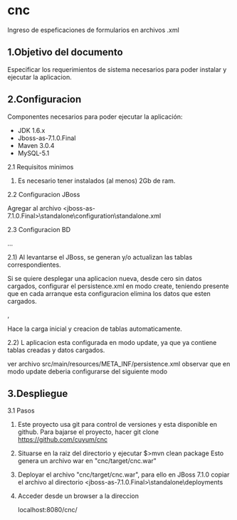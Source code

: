 cnc
===============

Ingreso de espeficaciones de formularios en archivos .xml 

1.Objetivo del documento 
-------------------------

Especificar los requerimientos de sistema necesarios para poder instalar y ejecutar la aplicacion.

2.Configuracion
---------------
Componentes necesarios para poder ejecutar la aplicación:
*	JDK 1.6.x
*	Jboss-as-7.1.0.Final
*	Maven 3.0.4
*	MySQL-5.1

2.1 Requisitos minimos
1) Es necesario tener instalados (al menos) 2Gb de ram.

2.2	Configuracion JBoss

Agregar al archivo <jboss-as-7.1.0.Final>\standalone\configuration\standalone.xml



2.3	Configuracion BD

...

2.1) Al levantarse el JBoss, se generan y/o actualizan las tablas correspondientes.

Si se quiere desplegar una aplicacion nueva, desde cero sin datos cargados, configurar el 
persistence.xml en modo create, teniendo presente que en cada arranque esta configuracion elimina los datos que 
esten cargados.

<property name="hibernate.hbm2ddl.auto" value="create"/>, 

Hace la carga inicial y creacion de tablas automaticamente.

2.2) L aplicacion esta configurada en modo update, ya que ya contiene tablas creadas y datos cargados.

ver archivo <aplicacion>src/main/resources/META_INF/persistence.xml observar que en modo update deberia configurarse del siguiente modo

<property name="hibernate.hbm2ddl.auto" value="update"/>

3.Despliegue
------------

3.1 Pasos

1) Este proyecto usa git para control de versiones y esta disponible en github. 
   Para bajarse el proyecto, hacer git clone https://github.com/cuyum/cnc
	
2) Situarse en la raiz del directorio y ejecutar 
	$>mvn clean package
	Esto genera un archivo war en "cnc/target/cnc.war"
	
3) Deployar el archivo "cnc/target/cnc.war", para ello
   en JBoss 7.1.0 copiar el archivo al directorio <jboss-as-7.1.0.Final>\standalone\deployments 
   
4) Acceder desde un browser a la direccion 
	
	localhost:8080/cnc/
